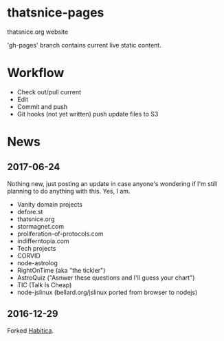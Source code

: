 # thatsnice-pages
thatsnice.org website

'gh-pages' branch contains current live static content.

# Workflow

  - Check out/pull current
  - Edit
  - Commit and push
  - Git hooks (not yet written) push update files to S3

# News

## 2017-06-24

Nothing new, just posting an update in case anyone's wondering if I'm still planning to do anything with this. Yes, I am.

 - Vanity domain projects
  - defore.st
  - thatsnice.org
  - stormagnet.com
  - proliferation-of-protocols.com
  - indifferntopia.com
 - Tech projects
  - CORVID
  - node-astrolog
  - RightOnTime (aka "the tickler")
  - AstroQuiz ("Asnwer these questions and I'll guess your chart")
  - TIC (Talk Is Cheap)
  - node-jslinux (bellard.org/jslinux ported from browser to nodejs)
  
  
## 2016-12-29

Forked [Habitica](https://github.com/HabitRPG/habitica).
